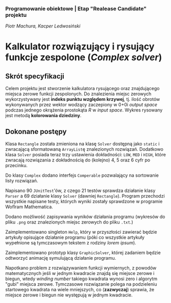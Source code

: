 ### Programowanie obiektowe | Etap "Realease Candidate" projektu

_Piotr Machura, Kacper Ledwosiński_

# Kalkulator rozwiązujący i rysujący funkcje zespolone (***Complex solver***)
## Skrót specyfikacji

Celem projektu jest stworzenie kalkulatora rysującego oraz znajdującego miejsca zerowe funkcji zespolonych. Do znalezienia miejsc zerowych wykorzystywany jest **indeks punktu względem krzywej**, tj. ilość obrotów wykonywanych przez wektor wodzący zaczepiony w 0+0i *output space* podczas jednego okrążenia prostokąta $R$ w *input space*. Wykres rysowany jest  metodą **kolorowania dziedziny**.

## Dokonane postępy

Klasa `Rectangle` została zmieniona na klasę `Solver` dostępną jako `static` i zwracającą sformatowaną `ArrayList`ę znalezionych rozwiązań. Dodatkowo klasa `Solver` posiada teraz trzy ustawienia dokładności: `LOW`, `MED` i `HIGH`, które zwracają rozwiązania z dokładnością do (kolejno) 4, 5 oraz 6 cyfr po przecinku.

Do klasy `Complex` dodano interfejs `Comperable` pozwalający na sortowanie listy rozwiązań.

Napisano 90 `JUnitTest`'ów, z czego 21 testów sprawdza działanie klasy `Parser` a 69 działanie klasy `Solver` (dawniej `Rectangle`). Program przechodzi wszystkie napisane testy, których wyniki zostały sprawdzone w programie Woflram Mathematica.

Dodano możliwość zapisywania wyników działania programu (wykresów do pliku `.png` oraz znalezionych miejsc zerowych do pliku `.txt`.)

Zaimplementowano singleton `Help`, który w przyszłości zawierać będzie artykuły opisujące działanie programu (póki co wszystkie artykuły wypełnione są tymczasowym tekstem z rodziny _lorem ipsum_).

Zaimplementowano prototyp klasy `GraphicSolver`, której zadaniem będzie odtworzyć animację symulującą działanie programu.

Napotkano problem z rozwiązywaniem funkcji wymiernych, z powodów matematycznych jeśli w jednym kwadracie znajdą się miejsce zerowe i biegun, wtedy _winding number_ takiego kwadrata wynosi zero i algorytm "gubi" miejsca zerowe. Tymczasowe rozwiązanie polega na podzieleniu startowego kwadrata na wiele mniejszych, co (__zazwyczaj__) sprawia, że miejsce zerowe i biegun nie występują w jednym kwadracie.





